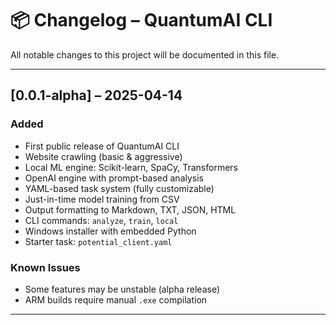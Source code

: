 # 📦 Changelog – QuantumAI CLI

All notable changes to this project will be documented in this file.

---

## [0.0.1-alpha] – 2025-04-14

### Added
- First public release of QuantumAI CLI
- Website crawling (basic & aggressive)
- Local ML engine: Scikit-learn, SpaCy, Transformers
- OpenAI engine with prompt-based analysis
- YAML-based task system (fully customizable)
- Just-in-time model training from CSV
- Output formatting to Markdown, TXT, JSON, HTML
- CLI commands: `analyze`, `train`, `local`
- Windows installer with embedded Python
- Starter task: `potential_client.yaml`

### Known Issues
- Some features may be unstable (alpha release)
- ARM builds require manual `.exe` compilation

---